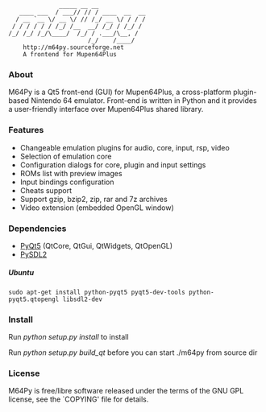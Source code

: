 
                  _____ __ __
       ____ ___  / ___// // / ____  __  __
      / __ `__ \/ __ \/ // /_/ __ \/ / / /
     / / / / / / /_/ /__  __/ /_/ / /_/ /
    /_/ /_/ /_/\____/  /_/ / .___/\__, /
                          /_/    /____/
        http://m64py.sourceforge.net
        A frontend for Mupen64Plus

### About

M64Py is a Qt5 front-end (GUI) for Mupen64Plus, a cross-platform
plugin-based Nintendo 64 emulator. Front-end is written in Python and it
provides a user-friendly interface over Mupen64Plus shared library.

### Features

* Changeable emulation plugins for audio, core, input, rsp, video
* Selection of emulation core
* Configuration dialogs for core, plugin and input settings
* ROMs list with preview images
* Input bindings configuration
* Cheats support
* Support gzip, bzip2, zip, rar and 7z archives
* Video extension (embedded OpenGL window)

### Dependencies

* [PyQt5](https://www.riverbankcomputing.com/software/pyqt/download5) (QtCore, QtGui, QtWidgets, QtOpenGL)
* [PySDL2](https://pysdl2.readthedocs.io)

##### Ubuntu
```sudo apt-get install python-pyqt5 pyqt5-dev-tools python-pyqt5.qtopengl libsdl2-dev```

### Install

Run *python setup.py install* to install

Run *python setup.py build_qt* before you can start ./m64py from source dir

### License

M64Py is free/libre software released under the terms of the GNU GPL license,
see the `COPYING' file for details.
